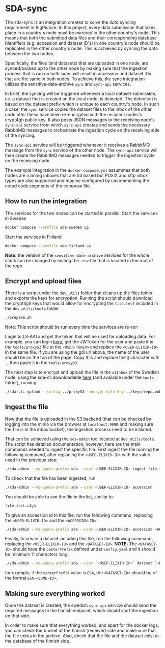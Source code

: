 # SDA-sync

The sda-sync is an integration created to solve the *data* syncing requirement in BigPicture. In this project, every data submission that takes place in a country's node must be *mirrored* in the other country's node. This means that both the submitted data files and their corresponding database identifiers (e.g. accession and dataset ID's) in one country's node should be replicated in the other country's node. This is achieved by syncing the data between the two nodes.


Specifically, the files (and datasets) that are uploaded in one node, are synced/backed up to the other node by making sure that the ingestion process that is run on both sides will result in accession and dataset IDs that are the same in both nodes. To achieve this, the sync integration utilizes the sensitive-data-archive `sync` and `sync-api` services.

In brief, the syncing will be triggered whenever a local dataset submission, i.e. a dataset that is created on the local node, is detected. The detection is based on the dataset prefix which is unique to each country's node. In such a case, the `sync` service copies the dataset files to the inbox of the other node after these have been re-encrypted with the recipient nodes's crypt4gh public key. It also posts JSON messages to the receiving node's `sync-api` service from which `sync-api` creates and sends the necessary RabbitMQ messages to orchestrate the ingestion cycle on the receiving side of the syncing.

The `sync-api` service will be triggered whenever it receives a RabbitMQ message from the `sync` service of the other node. The `sync-api` service will then create the RabbitMQ messages needed to trigger the ingestion cycle on the receiving node.

The example integration in the `docker-compose.yml` assummes that both nodes are running inboxes that are S3 based but POSIX and sftp inbox types are also supported and may be configured by uncommenting the noted code segments of the compose file.

## How to run the integration

The services for the two nodes can be started in parallel:
Start the services in Sweden
```sh
docker compose --profile sda-sweden up
```

Start the services in Finland
```sh
docker compose --profile sda-finland up
```

**Note:** the version of the `sensitive-date-archive` services for the whole stack can be changed by editing the `.env` file that is located in the root of the repo.

## Encrypt and upload files

There is a script under the `dev_utils` folder that cleans up the files folder and exports the keys for encryption. Running the script should download the crypt4gh keys that would allow for encrypting the `file.test` included in the `dev_utils/tools` folder
```sh
./prepare.sh
```
Note: This script should be run every time the services are re-run

Login to LS-AAI and get the token that will be used for uploading data. For example, you can login [here](https://login.gdi.nbis), get the JWToken for the user and paste it in the `tools/proxyS3` file at the `<USER-TOKEN>` and replace the `<USER-ELIXIR-ID>` in the same file. If you are using the gdi url above, the name of the user should be on the top of the page. Copy this and replace the `@` character with `_`, then paste it in the `tools/proxyS3`.

The next step is to encrypt and upload the file in the `s3Inbox` of the Swedish node, using the sda-cli downloadable [here](https://github.com/NBISweden/sda-cli/releases) (and available under the `tools` folder), running:
```sh
./sda-cli upload --config ../proxyS3 -encrypt-with-key ../keys/repo.pub.pem file.test
```

## Ingest the file
Now that the file is uploaded in the S3 backend (that can be checked by logging into the minio via the browser at `localhost:9000` and making sure the file is in the inbox bucket), the ingestion process need to be initiated. 

That can be achieved using the `sda-admin` tool located at `dev_utils/tools`. The script has detailed documentation, however, here are the main commands needed to ingest the specific file. First ingest the file running the following command, after replacing the `<USER-ELIXIR-ID>` with the value used in the previous step:
```sh
./sda-admin --mq-queue-prefix sda --user <USER-ELIXIR-ID> ingest file.test.c4gh 

```

To check that the file has been ingested, run
```sh
./sda-admin --mq-queue-prefix sda --user <USER-ELIXIR-ID> accession
```
You should be able to see the file in the list, similar to:
```sh
file.test.c4gh
```
To give an accession id to this file, run the following command, replacing the `<USER-ELIXIR-ID>` and the `<ACCESSION-ID>`:
```sh
./sda-admin --mq-queue-prefix sda --user <USER-ELIXIR-ID> accession <ACCESSION-ID> file.test.c4gh
```

Finally, to create a dataset including this file, run the following command, replacing the `<USER-ELIXIR-ID>` and the `<DATASET-ID>`.
**NOTE:** The `<DATASET-ID>` should have the `centerPrefix` defined under `config.yaml` and it should be minimum 11 characters long:
```sh
./sda-admin --mq-queue-prefix sda --user `<USER-ELIXIR-ID>` dataset `<DATASET-ID>` file.test.c4gh
```
for example, if the `centerPrefix` value is `EGA`, the `<DATASET-ID>` should be of the format `EGA-<SOME-ID>`.


## Making sure everything worked

Once the dataset is created, the swedish `sync-api` service should send the required messages to the finnish endpoint, which should start the ingestion on that side.

In order to make sure that everything worked, and apart for the docker logs, you can check the bucket of the finnish (receiver) side and make sure that the file exists in the archive. Also, check that the file and the dataset exist in the database of the finnish side.
